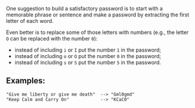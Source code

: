 One suggestion to build a satisfactory password is to start with a memorable phrase or sentence and make a password by extracting the first letter of each word. 

Even better is to replace some of those letters with numbers (e.g., the letter `O` can be replaced with the number `0`):

* instead of including `i` or `I` put the number `1` in the password;
* instead of including `o` or `O` put the number `0` in the password;
* instead of including `s` or `S` put the number `5` in the password.


## Examples:
```
"Give me liberty or give me death"  --> "Gml0gmd"
"Keep Calm and Carry On"            --> "KCaC0"
```